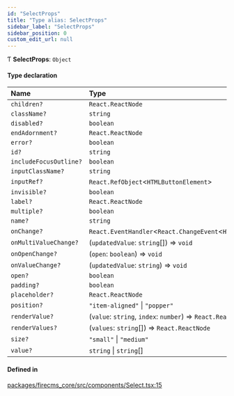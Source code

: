 ```yaml
---
id: "SelectProps"
title: "Type alias: SelectProps"
sidebar_label: "SelectProps"
sidebar_position: 0
custom_edit_url: null
---
```


Ƭ **SelectProps**: `Object`

#### Type declaration

| Name | Type |
| :------ | :------ |
| `children?` | `React.ReactNode` |
| `className?` | `string` |
| `disabled?` | `boolean` |
| `endAdornment?` | `React.ReactNode` |
| `error?` | `boolean` |
| `id?` | `string` |
| `includeFocusOutline?` | `boolean` |
| `inputClassName?` | `string` |
| `inputRef?` | `React.RefObject`\<`HTMLButtonElement`\> |
| `invisible?` | `boolean` |
| `label?` | `React.ReactNode` |
| `multiple?` | `boolean` |
| `name?` | `string` |
| `onChange?` | `React.EventHandler`\<`React.ChangeEvent`\<`HTMLSelectElement`\>\> |
| `onMultiValueChange?` | (`updatedValue`: `string`[]) => `void` |
| `onOpenChange?` | (`open`: `boolean`) => `void` |
| `onValueChange?` | (`updatedValue`: `string`) => `void` |
| `open?` | `boolean` |
| `padding?` | `boolean` |
| `placeholder?` | `React.ReactNode` |
| `position?` | ``"item-aligned"`` \| ``"popper"`` |
| `renderValue?` | (`value`: `string`, `index`: `number`) => `React.ReactNode` |
| `renderValues?` | (`values`: `string`[]) => `React.ReactNode` |
| `size?` | ``"small"`` \| ``"medium"`` |
| `value?` | `string` \| `string`[] |

#### Defined in

[packages/firecms_core/src/components/Select.tsx:15](https://github.com/FireCMSco/firecms/blob/d45f3739/packages/firecms_core/src/components/Select.tsx#L15)
